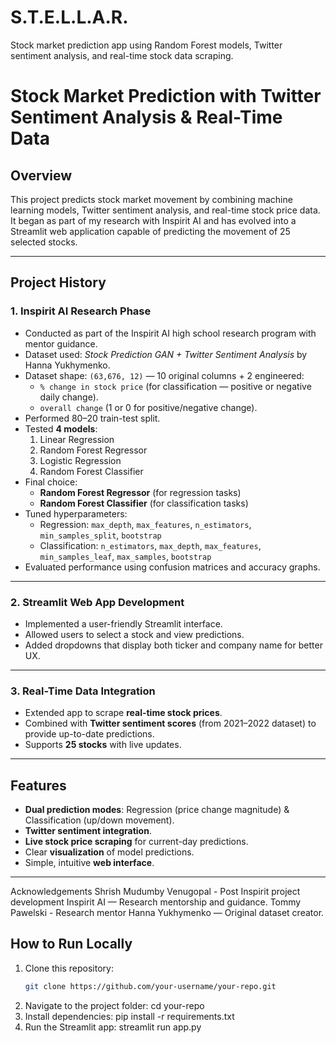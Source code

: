 # S.T.E.L.L.A.R.
Stock market prediction app using Random Forest models, Twitter sentiment analysis, and real-time stock data scraping.

# Stock Market Prediction with Twitter Sentiment Analysis & Real-Time Data

## Overview
This project predicts stock market movement by combining machine learning models, Twitter sentiment analysis, and real-time stock price data. It began as part of my research with Inspirit AI and has evolved into a Streamlit web application capable of predicting the movement of 25 selected stocks.

---

## Project History

### **1. Inspirit AI Research Phase**
- Conducted as part of the Inspirit AI high school research program with mentor guidance.
- Dataset used: *Stock Prediction GAN + Twitter Sentiment Analysis* by Hanna Yukhymenko.
- Dataset shape: `(63,676, 12)` — 10 original columns + 2 engineered:
  - `% change in stock price` (for classification — positive or negative daily change).
  - `overall change` (1 or 0 for positive/negative change).
- Performed 80–20 train-test split.
- Tested **4 models**:
  1. Linear Regression
  2. Random Forest Regressor
  3. Logistic Regression
  4. Random Forest Classifier
- Final choice:
  - **Random Forest Regressor** (for regression tasks)
  - **Random Forest Classifier** (for classification tasks)
- Tuned hyperparameters:
  - Regression: `max_depth`, `max_features`, `n_estimators`, `min_samples_split`, `bootstrap`
  - Classification: `n_estimators`, `max_depth`, `max_features`, `min_samples_leaf`, `max_samples`, `bootstrap`
- Evaluated performance using confusion matrices and accuracy graphs.

---

### **2. Streamlit Web App Development**
- Implemented a user-friendly Streamlit interface.
- Allowed users to select a stock and view predictions.
- Added dropdowns that display both ticker and company name for better UX.

---

### **3. Real-Time Data Integration**
- Extended app to scrape **real-time stock prices**.
- Combined with **Twitter sentiment scores** (from 2021–2022 dataset) to provide up-to-date predictions.
- Supports **25 stocks** with live updates.

---

## Features
- **Dual prediction modes**: Regression (price change magnitude) & Classification (up/down movement).
- **Twitter sentiment integration**.
- **Live stock price scraping** for current-day predictions.
- Clear **visualization** of model predictions.
- Simple, intuitive **web interface**.

---
Acknowledgements
Shrish Mudumby Venugopal - Post Inspirit project development
Inspirit AI — Research mentorship and guidance.
  Tommy Pawelski - Research mentor
Hanna Yukhymenko — Original dataset creator.

## How to Run Locally
1. Clone this repository:
   ```bash
   git clone https://github.com/your-username/your-repo.git
2. Navigate to the project folder:
   cd your-repo
3. Install dependencies:
   pip install -r requirements.txt
4. Run the Streamlit app:
   streamlit run app.py
